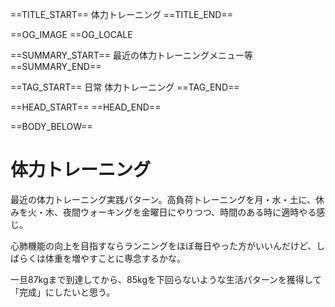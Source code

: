 ==TITLE_START==
体力トレーニング
==TITLE_END==

==OG_IMAGE 
==OG_LOCALE 

==SUMMARY_START==
最近の体力トレーニングメニュー等
==SUMMARY_END==

==TAG_START==
日常 体力トレーニング
==TAG_END==

==HEAD_START==
==HEAD_END==

==BODY_BELOW==

# 体力トレーニング

最近の体力トレーニング実践パターン。高負荷トレーニングを月・水・土に、休みを火・木、夜間ウォーキングを金曜日にやりつつ、時間のある時に適時やる感じ。

心肺機能の向上を目指すならランニングをほぼ毎日やった方がいいんだけど、しばらくは体重を増やすことに専念するかな。

一旦87kgまで到達してから、85kgを下回らないような生活パターンを獲得して「完成」にしたいと思う。